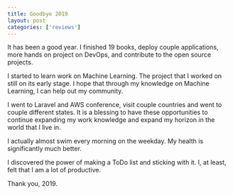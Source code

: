```yaml
---
title: Goodbye 2019
layout: post
categories: ['reviews']
---
```

It has been a good year. I finished 19 books, deploy couple applications, more hands on project on DevOps, and contribute to the open source projects. 

I started to learn work on Machine Learning. The project that I worked on still on its early stage. I hope that through my knowledge on Machine Learning, I can help out my community. 

I went to Laravel and AWS conference, visit couple countries and went to couple different states. It is a blessing to have these opportunities to continue expanding my work knowledge and expand my horizon in the world that I live in. 

I actually almost swim every morning on the weekday. My health is significantly much better. 

I discovered the power of making a ToDo list and sticking with it. I, at least, felt that I am a lot of productive. 

Thank you, 2019.
